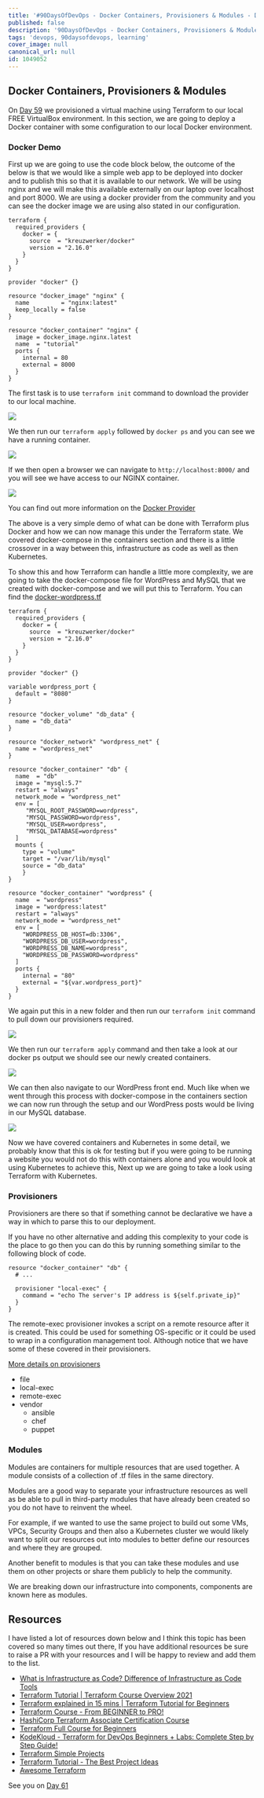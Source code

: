 ```yaml
---
title: '#90DaysOfDevOps - Docker Containers, Provisioners & Modules - Day 60'
published: false
description: '90DaysOfDevOps - Docker Containers, Provisioners & Modules'
tags: 'devops, 90daysofdevops, learning'
cover_image: null
canonical_url: null
id: 1049052
---
```


## Docker Containers, Provisioners & Modules

On [Day 59](day59.md) we provisioned a virtual machine using Terraform to our local FREE VirtualBox environment. In this section, we are going to deploy a Docker container with some configuration to our local Docker environment.

### Docker Demo

First up we are going to use the code block below, the outcome of the below is that we would like a simple web app to be deployed into docker and to publish this so that it is available to our network. We will be using nginx and we will make this available externally on our laptop over localhost and port 8000. We are using a docker provider from the community and you can see the docker image we are using also stated in our configuration.

```
terraform {
  required_providers {
    docker = {
      source  = "kreuzwerker/docker"
      version = "2.16.0"
    }
  }
}

provider "docker" {}

resource "docker_image" "nginx" {
  name         = "nginx:latest"
  keep_locally = false
}

resource "docker_container" "nginx" {
  image = docker_image.nginx.latest
  name  = "tutorial"
  ports {
    internal = 80
    external = 8000
  }
}
```

The first task is to use `terraform init` command to download the provider to our local machine.

![](Images/Day60_IAC1.png)

We then run our `terraform apply` followed by `docker ps` and you can see we have a running container.

![](Images/Day60_IAC2.png)

If we then open a browser we can navigate to `http://localhost:8000/` and you will see we have access to our NGINX container.

![](Images/Day60_IAC3.png)

You can find out more information on the [Docker Provider](https://registry.terraform.io/providers/kreuzwerker/docker/latest/docs/resources/container)

The above is a very simple demo of what can be done with Terraform plus Docker and how we can now manage this under the Terraform state. We covered docker-compose in the containers section and there is a little crossover in a way between this, infrastructure as code as well as then Kubernetes.

To show this and how Terraform can handle a little more complexity, we are going to take the docker-compose file for WordPress and MySQL that we created with docker-compose and we will put this to Terraform. You can find the [docker-wordpress.tf](/Days/IaC/Docker-WordPress/docker-WordPress.tf)

```
terraform {
  required_providers {
    docker = {
      source  = "kreuzwerker/docker"
      version = "2.16.0"
    }
  }
}

provider "docker" {}

variable wordpress_port {
  default = "8080"
}

resource "docker_volume" "db_data" {
  name = "db_data"
}

resource "docker_network" "wordpress_net" {
  name = "wordpress_net"
}

resource "docker_container" "db" {
  name  = "db"
  image = "mysql:5.7"
  restart = "always"
  network_mode = "wordpress_net"
  env = [
     "MYSQL_ROOT_PASSWORD=wordpress",
     "MYSQL_PASSWORD=wordpress",
     "MYSQL_USER=wordpress",
     "MYSQL_DATABASE=wordpress"
  ]
  mounts {
    type = "volume"
    target = "/var/lib/mysql"
    source = "db_data"
    }
}

resource "docker_container" "wordpress" {
  name  = "wordpress"
  image = "wordpress:latest"
  restart = "always"
  network_mode = "wordpress_net"
  env = [
    "WORDPRESS_DB_HOST=db:3306",
    "WORDPRESS_DB_USER=wordpress",
    "WORDPRESS_DB_NAME=wordpress",
    "WORDPRESS_DB_PASSWORD=wordpress"
  ]
  ports {
    internal = "80"
    external = "${var.wordpress_port}"
  }
}
```

We again put this in a new folder and then run our `terraform init` command to pull down our provisioners required.

![](Images/Day60_IAC4.png)

We then run our `terraform apply` command and then take a look at our docker ps output we should see our newly created containers.

![](Images/Day60_IAC5.png)

We can then also navigate to our WordPress front end. Much like when we went through this process with docker-compose in the containers section we can now run through the setup and our WordPress posts would be living in our MySQL database.

![](Images/Day60_IAC6.png)

Now we have covered containers and Kubernetes in some detail, we probably know that this is ok for testing but if you were going to be running a website you would not do this with containers alone and you would look at using Kubernetes to achieve this, Next up we are going to take a look using Terraform with Kubernetes.

### Provisioners

Provisioners are there so that if something cannot be declarative we have a way in which to parse this to our deployment.

If you have no other alternative and adding this complexity to your code is the place to go then you can do this by running something similar to the following block of code.

```
resource "docker_container" "db" {
  # ...

  provisioner "local-exec" {
    command = "echo The server's IP address is ${self.private_ip}"
  }
}

```

The remote-exec provisioner invokes a script on a remote resource after it is created. This could be used for something OS-specific or it could be used to wrap in a configuration management tool. Although notice that we have some of these covered in their provisioners.

[More details on provisioners](https://www.terraform.io/language/resources/provisioners/syntax)

- file
- local-exec
- remote-exec
- vendor
  - ansible
  - chef
  - puppet

### Modules

Modules are containers for multiple resources that are used together. A module consists of a collection of .tf files in the same directory.

Modules are a good way to separate your infrastructure resources as well as be able to pull in third-party modules that have already been created so you do not have to reinvent the wheel.

For example, if we wanted to use the same project to build out some VMs, VPCs, Security Groups and then also a Kubernetes cluster we would likely want to split our resources out into modules to better define our resources and where they are grouped.

Another benefit to modules is that you can take these modules and use them on other projects or share them publicly to help the community.

We are breaking down our infrastructure into components, components are known here as modules.

## Resources

I have listed a lot of resources down below and I think this topic has been covered so many times out there, If you have additional resources be sure to raise a PR with your resources and I will be happy to review and add them to the list.

- [What is Infrastructure as Code? Difference of Infrastructure as Code Tools](https://www.youtube.com/watch?v=POPP2WTJ8es)
- [Terraform Tutorial | Terraform Course Overview 2021](https://www.youtube.com/watch?v=m3cKkYXl-8o)
- [Terraform explained in 15 mins | Terraform Tutorial for Beginners](https://www.youtube.com/watch?v=l5k1ai_GBDE)
- [Terraform Course - From BEGINNER to PRO!](https://www.youtube.com/watch?v=7xngnjfIlK4&list=WL&index=141&t=16s)
- [HashiCorp Terraform Associate Certification Course](https://www.youtube.com/watch?v=V4waklkBC38&list=WL&index=55&t=111s)
- [Terraform Full Course for Beginners](https://www.youtube.com/watch?v=EJ3N-hhiWv0&list=WL&index=39&t=27s)
- [KodeKloud - Terraform for DevOps Beginners + Labs: Complete Step by Step Guide!](https://www.youtube.com/watch?v=YcJ9IeukJL8&list=WL&index=16&t=11s)
- [Terraform Simple Projects](https://terraform.joshuajebaraj.com/)
- [Terraform Tutorial - The Best Project Ideas](https://www.youtube.com/watch?v=oA-pPa0vfks)
- [Awesome Terraform](https://github.com/shuaibiyy/awesome-terraform)

See you on [Day 61](day61.md)
